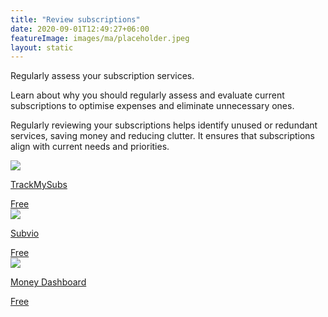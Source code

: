 ```yaml
---
title: "Review subscriptions"
date: 2020-09-01T12:49:27+06:00
featureImage: images/ma/placeholder.jpeg
layout: static
---
```


Regularly assess your subscription services.

Learn about why you should regularly assess and evaluate current subscriptions to optimise expenses and eliminate unnecessary ones.

Regularly reviewing your subscriptions helps identify unused or redundant services, saving money and reducing clutter. It ensures that subscriptions align with current needs and priorities.

<a class="ma-link" href="https://trackmysubs.com/"><div class="ma-card ma-card-Wealth"><div class="ma-icon"><img src ="/images/Icon-check - wealth - opacity.svg"/></div><div class="ma-name"><p>TrackMySubs</p></div><div class="ma-paid-text"><span>Free</span></div></div></a><a class="ma-link" href="https://subvio.com/articles/managing-subscriptions/"><div class="ma-card ma-card-Wealth"><div class="ma-icon"><img src ="/images/Icon-check - wealth - opacity.svg"/></div><div class="ma-name"><p>Subvio</p></div><div class="ma-paid-text"><span>Free </span></div></div></a><a class="ma-link" href="https://www.moneydashboard.com/blog/managing-subscriptions-what-you-need-to-know"><div class="ma-card ma-card-Wealth"><div class="ma-icon"><img src ="/images/Icon-check - wealth - opacity.svg"/></div><div class="ma-name"><p>Money Dashboard</p></div><div class="ma-paid-text"><span>Free</span></div></div></a>  

<br/><br/>







